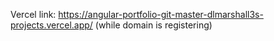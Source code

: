 Vercel link: https://angular-portfolio-git-master-dlmarshall3s-projects.vercel.app/ (while domain is registering)
